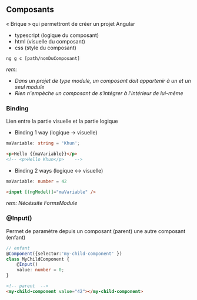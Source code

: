 ## Composants
« Brique » qui permettront de créer un projet Angular

- typescript (logique du composant)
- html (visuelle du composant)
- css (style du composant)

```
ng g c [path/nomDuComposant]
```
*rem:* 
- *Dans un projet de type module,
un composant doit appartenir à un et un seul module*
- *Rien n'empèche un composant de s'intégrer à l'intérieur de lui-même*

### Binding
Lien entre la partie visuelle et la partie logique

- Binding 1 way (logique -> visuelle)
```ts
maVariable: string = 'Khun';
```

```html
<p>Hello {{maVariable}}</p>
<!-- <p>Hello Khun</p>    -->
```

- Binding 2 ways (logique <-> visuelle)
```ts
maVariable: number = 42
```

```html
<input [(ngModel)]="maVariable" />
```

*rem: Nécéssite FormsModule*

### @Input()
Permet de paramètre depuis un composant (parent) une autre composant (enfant)

```ts
// enfant
@Component({selector:'my-child-component' })
class MyChildComponent {
    @Input()
    value: number = 0;
}
```

```html
<!-- parent  -->
<my-child-component value="42"></my-child-component>

```
